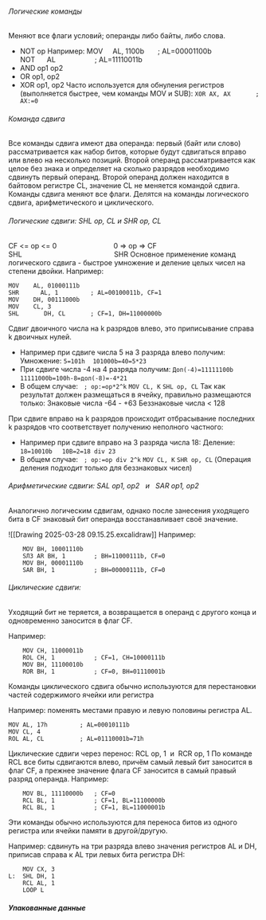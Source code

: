 ###### Логические команды

Меняют все флаги условий; операнды либо байты, либо слова.
- NOT op
	Например: MOV     AL, 1100b       ; AL=00001100b
	                 NOT      AL                    ; AL=11110011b
- AND op1 op2
- OR op1, op2
- XOR op1, op2
	Часто используется для обнуления регистров (выполняется быстрее, чем команды MOV и SUB):
	`XOR AX, AX       ; AX:=0`

###### Команда сдвига
Все команды сдвига имеют два операнда: первый (байт или слово) рассматривается как набор битов, которые будут сдвигаться вправо или влево на несколько позиций. Второй операнд рассматривается как целое без знака и определяет на сколько разрядов необходимо сдвинуть первый операнд. Второй операнд должен находится в байтовом регистре CL, значение CL не меняется командой сдвига. Команды сдвига меняют все флаги. Делятся на команды логического сдвига, арифметического и циклического.

###### Логические сдвиги: SHL op, CL и SHR op, CL
CF <= op <= 0                             0 => op => CF
	SHL                                               SHR
Основное применение команд логического сдвига - быстрое умножение и деление целых чисел на степени двойки.
Например:
```
MOV    AL, 01000111b
SHR      AL, 1         ; AL=00100011b, CF=1
MOV    DH, 00111000b
MOV    CL, 3
SHL       DH, CL       ; CF=1, DH=11000000b
```
Сдвиг двоичного числа на k разрядов влево, это приписывание справа k двоичных нулей.
- Например при сдвиге числа 5 на 3 разряда влево получим:
Умножение: `5=101h`    `101000b=40=5*23`
- При сдвиге числа -4 на 4 разряда получим:
`Доп(-4)=11111100b`     `11111000b=100h-8=дол(-8)=-4*21`
- В общем случае:   `; op:=op*2^k`
				`MOV CL, K`
				`SHL op, CL`
Так как результат должен размещаться в ячейку, правильно размещаются только:
Знаковые числа -64 - +63
Беззнаковые числа < 128

При сдвиге вправо на k разрядов происходит отбрасывание последних k разрядов что соответствует получению неполного частного:

- Например при сдвиге вправо на 3 разряда числа 18:
	Деление: `18=10010b`     `10B=2=18 div 23`
- В общем случае:   `; op:=op div 2^k`
				 `MOV CL, K`
				 `SHR op, CL`
	(Операция деления подходит только для беззнаковых чисел)
		
###### Арифметические сдвиги: SAL op1, op2   и   SAR op1, op2
Аналогично логическим сдвигам, однако после занесения уходящего бита в CF знаковый бит операнда восстанавливает своё значение.

![[Drawing 2025-03-28 09.15.25.excalidraw]]
Например:
```
	MOV BH, 10001110b
	SЛ3 AR BH, 1        ; BH=11000111b, CF=0
	MOV BH, 00001110b
	SAR BH, 1           ; BH=00000111b, CF=0
```

###### Циклические сдвиги:
Уходящий бит не теряется, а возвращается в операнд с другого конца и одновременно заносится в флаг CF.

Например:
```
	MOV CH, 11000011b
	ROL CH, 1           ; CF=1, CH=10000111b
	MOV BH, 11100010b
	ROR BH, 1           ; CF=0, BH=01110001b
```

Команды циклического сдвига обычно используются для перестановки частей содержимого ячейки или регистра

Например: поменять местами правую и левую половины регистра AL.
```
MOV AL, 17h         ; AL=00010111b
MOV CL, 4
ROL AL, CL          ; AL=01110001b=71h
```

Циклические сдвиги через перенос: RCL op, 1  и  RCR op, 1
По команде RCL все биты сдвигаются влево, причём самый левый бит заносится в флаг CF, а прежнее значение флага CF заносится в самый правый разряд операнда.
Например:
```
	MOV BL, 11110000b   ; CF=0
	RCL BL, 1           ; CF=1, BL=11100000b
	RCL BL, 1           ; CF=1, BL=11000001b
```

Эти команды обычно используются для переноса битов из одного регистра или ячейки памяти в другой/другую.

Например: сдвинуть на три разряда влево значения регистров AL и DH, приписав справа к AL три левых бита регистра DH:
```
	MOV CX, 3
L:  SHL DH, 1
	RCL AL, 1
	LOOP L
```

##### Упакованные данные